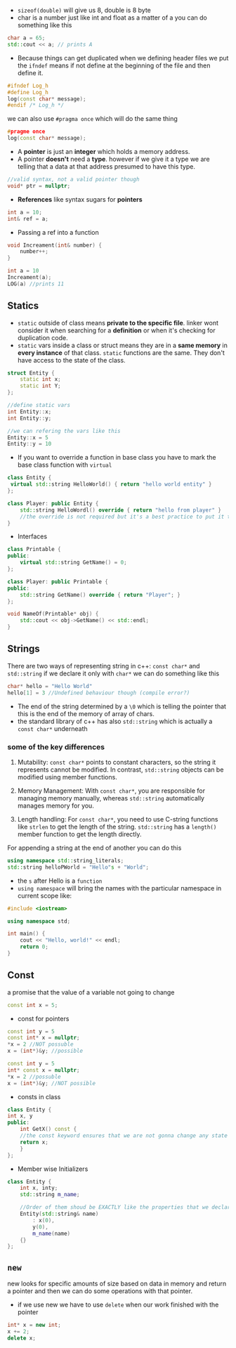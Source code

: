 * `sizeof(double)` will give us 8, double is 8 byte
* char is a number just like int and float as a matter of a you can do something like this
```c++
char a = 65;
std::cout << a; // prints A
```

* Because things can get duplicated when we defining header files we put the `ifndef` means if not define at the beginning of the file and then define it.
``` c++
#ifndef Log_h
#define Log_h
log(const char* message); 
#endif /* Log_h */
```
we can also use `#pragma once` which will do the same thing
```c++
#pragme once
log(const char* message); 
```

* A **pointer** is just an **integer** which holds a memory address.
* A pointer **doesn't** need a **type**. however if we give it a type we are telling that a data at that address presumed to have this type.
```c++
//valid syntax, not a valid pointer though
void* ptr = nullptr; 
```
* **References** like syntax sugars for **pointers**
```c++
int a = 10;
int& ref = a;
```

* Passing a ref into a function
```c++
void Increament(int& number) {
	number++;
}

int a = 10
Increament(a);
LOG(a) //prints 11

```

## Statics
* `static` outside of class means **private to the specific file**. linker wont consider it when searching for a **definition** or when it's checking for duplication code.
*  `static` vars inside a class or struct means they are in a **same memory** in **every instance** of that class. `static` functions are the same. They don't have access to the state of the class.
```c++
struct Entity {
	static int x;
	static int Y;
};

//define static vars
int Entity::x;
int Entity::y;

//we can refering the vars like this
Entity::x = 5
Entity::y = 10
```

* If you want to override a function in base class you have to mark the base class function with `virtual`
```c++
class Entity {
 virtual std::string HelloWorld() { return "hello world entity" }
};

class Player: public Entity {
	std::string HelloWordl() override { return "hello from player" }
	//the override is not required but it's a best practice to put it there
}
```
* Interfaces
```c++
class Printable {
public:
    virtual std::string GetName() = 0;
};

class Player: public Printable {
public:
    std::string GetName() override { return "Player"; }
};

void NameOf(Printable* obj) {
    std::cout << obj->GetName() << std::endl;
}
```
## Strings
There are two ways of representing string in c++: `const char*` and `std::string`
if we declare it only with `char*` we can do something like this
```c++
char* hello = "Hello World"
hello[1] = 3 //Undefined behaviour though (compile error?)
```
* The end of the string determined by a `\0` which is telling the pointer that this is the end of the memory of array of chars.
* the standard library of c++ has also `std::string` which is actually a `const char*` underneath 
### some of the key differences 
1. Mutability: `const char*` points to constant characters, so the string it represents cannot be modified. In contrast, `std::string` objects can be modified using member functions.

3. Memory Management: With `const char*`, you are responsible for managing memory manually, whereas `std::string` automatically manages memory for you.
 
3. Length handling: For `const char*`, you need to use C-string functions like `strlen` to get the length of the string. `std::string` has a `length()` member function to get the length directly.

For appending a string at the end of another you can do this
```c++
using namespace std::string_literals;
std::string helloPWorld = "Hello"s + "World";
```
* the `s` after Hello is a `function`
* `using namespace` will bring the names with the particular namespace in current scope like:
```c++
#include <iostream>

using namespace std;

int main() {
    cout << "Hello, world!" << endl;
    return 0;
}
```
## Const
a promise that the value of a variable not going to change
```c++
const int x = 5;
```
* const for pointers
```c++
const int y = 5
const int* x = nullptr;
*x = 2 //NOT possuble
x = (int*)&y; //possible
```

```c++
const int y = 5
int* const x = nullptr;
*x = 2 //possuble
x = (int*)&y; //NOT possible
```
* consts in class
```c++
class Entity {
int x, y 
public:
	int GetX() const {
	//the const keyword ensures that we are not gonna change any state of the class
	return x;
	}
};
```
* Member wise Initializers
```c++
class Entity {
	int x, inty;
	std::string m_name;

	//Order of them shoud be EXACTLY like the properties that we declare in the class
	Entity(std::string& name) 
		: x(0),
		y(0),
		m_name(name)
	{}
};
```

## `new`
new looks for specific amounts of size based on data in memory and return a pointer and then we can do some operations with that pointer.
* if we use new we have to use `delete` when our work finished with the pointer
``` c++
int* x = new int;
x += 2;
delete x;
```
